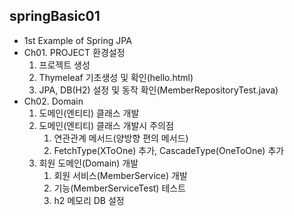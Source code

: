 ## springBasic01
  + 1st Example of Spring JPA
  + Ch01. PROJECT 환경설정
    1. 프로젝트 생성
    2. Thymeleaf 기초생성 및 확인(hello.html)
    3. JPA, DB(H2) 설정 및 동작 확인(MemberRepositoryTest.java)    
  + Ch02. Domain
    1. 도메인(엔티티) 클래스 개발
    2. 도메인(엔티티) 클래스 개발시 주의점
        1. 연관관계 메서드(양방향 편의 메서드)
        2. FetchType(XToOne) 추가, CascadeType(OneToOne) 추가
    3. 회원 도메인(Domain) 개발
        1. 회원 서비스(MemberService) 개발
        2. 기능(MemberServiceTest) 테스트
        3. h2 메모리 DB 설정